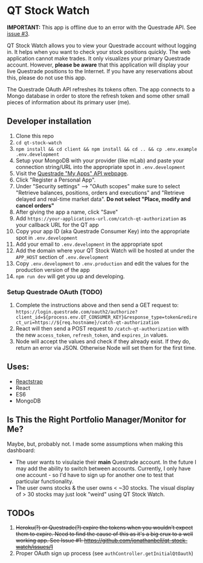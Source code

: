 # QT Stock Watch

**IMPORTANT:** This app is offline due to an error with the Questrade API. See [issue #3](https://github.com/jonathanbell/qt-stock-watch/issues/3).

QT Stock Watch allows you to view your Questrade account without logging in. It helps when you want to check your stock positions quickly. The web application cannot make trades. It only visualizes your primary Questrade account. However, **please be aware** that this application will display your live Questrade positions to the Internet. If you have any reservations about this, please do not use this app.

The Questrade OAuth API refreshes its tokens often. The app connects to a Mongo database in order to store the refresh token and some other small pieces of information about its primary user (me).

## Developer installation

1. Clone this repo
1. `cd qt-stock-watch`
1. `npm install && cd client && npm install && cd .. && cp .env.example .env.development`
1. Setup your MongoDB with your provider (like mLab) and paste your connection string/URL into the appropriate spot in `.env.development`
1. Visit the [Questrade "My Apps" API webpage](https://login.questrade.com/APIAccess/userapps.aspx).
1. Click "Register a Personal App".
1. Under "Security settings" --> "OAuth scopes" make sure to select "Retrieve balances, positions, orders and executions" and "Retrieve delayed and real-time market data". **Do not select "Place, modify and cancel orders"**
1. After giving the app a name, click "Save"
1. Add `https://your-applications-url.com/catch-qt-authorization` as your callback URL for the QT app
1. Copy your app ID (aka Questrade Consumer Key) into the appropriate spot in `.env.development`
1. Add your email to `.env.development` in the appropriate spot
1. Add the domain where your QT Stock Watch will be hosted at under the `APP_HOST` section of `.env.development`
1. Copy `.env.development` to `.env.production` and edit the values for the production version of the app
1. `npm run dev` will get you up and developing.

### Setup Questrade OAuth (TODO)

1. Complete the instructions above and then send a GET request to: `https://login.questrade.com/oauth2/authorize?client_id=${process.env.QT_CONSUMER_KEY}&response_type=token&redirect_uri=https://${req.hostname}/catch-qt-authorization`
1. React will then send a POST request to `/catch-qt-authorization` with the new `access_token`, `refresh_token`, and `expires_in` values.
1. Node will accept the values and check if they already exist. If they do, return an error via JSON. Otherwise Node will set them for the first time.

## Uses:

- [Reactstrap](https://reactstrap.github.io/components)
- React
- ES6
- MongoDB

## Is This the Right Portfolio Manager/Monitor for Me?

Maybe, but, probably not. I made some assumptions when making this dashboard:

- The user wants to visulazie their **main** Questrade account. In the future I may add the ability to switch between accounts. Currently, I only have one account - so I'd have to sign up for another one to test that particular functionality.
- The user owns stocks & the user owns < ~30 stocks. The visual display of > 30 stocks may just look "weird" using QT Stock Watch.

## TODOs

1. ~~Heroku(?) or Questrade(?) expire the tokens when you wouldn't expect them to expire. Need to find the cause of this as it's a big crux to a well working app. See Issue #1: <https://github.com/jonathanbell/qt-stock-watch/issues/1>~~
1. Proper OAuth sign up process (see `authController.getInitialQtOauth`)
